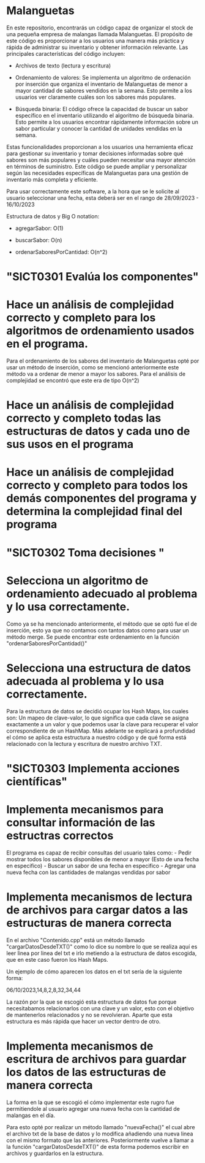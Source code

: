 # Malanguetas

En este repositorio, encontrarás un código capaz de organizar el stock de una pequeña empresa de malangas llamada Malanguetas. El propósito de este código es proporcionar a los usuarios una manera más práctica y rápida de administrar su inventario y obtener información relevante. Las principales características del código incluyen:

  - Archivos de texto (lectura y escritura)

  - Ordenamiento de valores: Se implementa un algoritmo de ordenación por inserción que organiza el inventario de Malanguetas de menor a mayor cantidad de sabores vendidos en la semana. Esto permite a los usuarios ver claramente cuáles son los sabores más populares.

  - Búsqueda binaria: El código ofrece la capacidad de buscar un sabor específico en el inventario utilizando el algoritmo de búsqueda binaria. Esto permite a los usuarios encontrar rápidamente información sobre un sabor particular y conocer la cantidad de unidades
    vendidas en la semana.

Estas funcionalidades proporcionan a los usuarios una herramienta eficaz para gestionar su inventario y tomar decisiones informadas sobre qué sabores son más populares y cuáles pueden necesitar una mayor atención en términos de suministro. Este código se puede ampliar y personalizar según las necesidades específicas de Malanguetas para una gestión de inventario más completa y eficiente.

Para usar correctamente este software, a la hora que se le solicite al usuario seleccionar una fecha, esta deberá ser en el rango de 28/09/2023 - 16/10/2023

Estructura de datos y Big O notation:

- agregarSabor: O(1)

- buscarSabor: O(n)

- ordenarSaboresPorCantidad: O(n^2)


# "SICT0301 Evalúa los componentes"

  # Hace un análisis de complejidad correcto y completo para los algoritmos de ordenamiento usados en el programa.

  Para el ordenamiento de los sabores del inventario de Malanguetas opté por usar un método de inserción, como se mencionó anteriormente este método va a ordenar de menor a mayor los sabores. Para el análisis de complejidad se encontró que este era de tipo O(n^2)

  # Hace un análisis de complejidad correcto y completo todas las estructuras de datos y cada uno de sus usos en el programa

  # Hace un análisis de complejidad correcto y completo para todos los demás componentes del programa y determina la complejidad final del programa
  

# "SICT0302 Toma decisiones "

  # Selecciona un algoritmo de ordenamiento adecuado al problema y lo usa correctamente.

  Como ya se ha mencionado anteriormente, el método que se optó fue el de inserción, esto ya que no contamos con tantos datos como para usar un método merge. Se puede encontrar este ordenamiento en la función "ordenarSaboresPorCantidad()" 


  # Selecciona una estructura de datos adecuada al problema y lo usa correctamente.

  Para la estructura de datos se decidió ocupar los Hash Maps, los cuales son: Un mapeo de clave-valor, lo que significa que cada clave se asigna exactamente a un valor y que podemos usar la clave para recuperar el valor correspondiente de un HashMap. Más adelante se    explicará a profundidad el cómo se aplica esta estructura a nuestro código y de qué forma está relacionado con la lectura y escritura de nuestro archivo TXT.

  


# "SICT0303 Implementa acciones científicas"

  # Implementa mecanismos para consultar información de las estructras correctos

  El programa es capaz de recibir consultas del usuario tales como:
    - Pedir mostrar todos los sabores disponibles de menor a mayor (Esto de una fecha en especifico)
    - Buscar un sabor de una fecha en especifico
    - Agregar una nueva fecha con las cantidades de malangas vendidas por sabor

  # Implementa mecanismos de lectura de archivos para cargar datos a las estructuras de manera correcta

  En el archivo "Contenido.cpp" está un método llamado "cargarDatosDesdeTXT()" como lo dice su nombre lo que se realiza aquí es leer linea por linea del txt e irlo metiendo a la estructura de datos escogida, que en este caso fueron los Hash   Maps.

  Un ejemplo de cómo aparecen los datos en el txt sería de la siguiente forma:

  06/10/2023,14,8,2,8,32,34,44

  La razón por la que se escogió esta estructura de datos fue porque necesitabamos relacionarlos con una clave y un valor,   esto con el objetivo de mantenerlos relacionados y no se revolvieran. Aparte que esta estructura es más rápida que hacer   un vector dentro de otro.

  # Implementa mecanismos de escritura de archivos para guardar los datos  de las estructuras de manera correcta

  La forma en la que se escogió el cómo implementar este rugro fue permitiendole al usuario agregar una nueva fecha con la   cantidad de malangas en el día.

  Para esto opté por realizar un método llamado "nuevaFecha()" el cual abre el archivo txt de la base de datos y lo     modifica añadiendo una nueva linea con el mismo formato que las anteriores. Posteriormente vuelve a llamar a la función   "cargarDatosDesdeTXT()" de   esta forma podemos escribir en archivos y guardarlos en la estructura.








